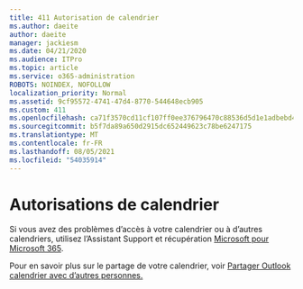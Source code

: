 ```yaml
---
title: 411 Autorisation de calendrier
ms.author: daeite
author: daeite
manager: jackiesm
ms.date: 04/21/2020
ms.audience: ITPro
ms.topic: article
ms.service: o365-administration
ROBOTS: NOINDEX, NOFOLLOW
localization_priority: Normal
ms.assetid: 9cf95572-4741-47d4-8770-544648ecb905
ms.custom: 411
ms.openlocfilehash: ca71f3570cd11cf107ff0ee376796470c88536d5d1e1adbebd4d816ea470d5f3
ms.sourcegitcommit: b5f7da89a650d2915dc652449623c78be6247175
ms.translationtype: MT
ms.contentlocale: fr-FR
ms.lasthandoff: 08/05/2021
ms.locfileid: "54035914"
---
```

# <a name="calendar-permissions"></a>Autorisations de calendrier

Si vous avez des problèmes d’accès à votre calendrier ou à d’autres calendriers, utilisez l’Assistant Support et récupération [Microsoft pour Microsoft 365](https://diagnostics.office.com/).
  
Pour en savoir plus sur le partage de votre calendrier, voir [Partager Outlook calendrier avec d’autres personnes.](https://support.office.com/article/353ed2c1-3ec5-449d-8c73-6931a0adab88.aspx)
  

